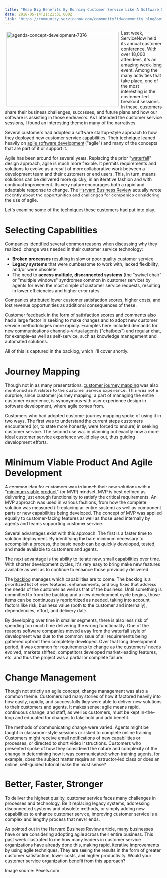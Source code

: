 ```yaml
---
title: "Reap Big Benefits By Running Customer Service Like A Software Startup"
date: 2018-05-14T21:21:31.000Z
link: "https://community.servicenow.com/community?id=community_blog&sys_id=5155640adb861fc02b6dfb651f961968"
---
```

<p><img class="alignnone  wp-image-3175" style="padding: 5px;" src="https://insightsincustomerservice.files.wordpress.com/2018/05/agenda-concept-development-7376.jpg" alt="agenda-concept-development-7376" width="360" height="240" align="left" />Last week, ServiceNow held its annual customer conference. With over 18,000 attendees, it&#39;s an amazing week-long event. Among the many activities that take place, one of the most interesting is the customer-led breakout sessions. In these, customers share their business challenges, successes, and future plans and how our software is assisting in those endeavors. As I attended the customer service sessions, I found an interesting theme in many of the narratives.</p>
<p>Several customers had adopted a software startup-style approach to how they deployed new customer service capabilities. Their technique leaned heavily on <a href="https://en.wikipedia.org/wiki/Agile_software_development" target="_blank" rel="nofollow">agile software development</a> (&#34;agile&#34;) and many of the concepts that are part of it or support it.</p>
<p>Agile has been around for several years. Replacing the prior &#34;<a href="https://en.wikipedia.org/wiki/Waterfall_model" target="_blank" rel="nofollow">waterfall</a>&#34; design approach, agile is much more flexible. It permits requirements and solutions to evolve as a result of more collaborative work between a development team and their customers or end users. This, in turn, means solutions can be delivered more quickly, in an iterative fashion and with continual improvement. Its very nature encourages both a rapid and adaptable response to change. The <a href="https://hbr.org/2018/05/agile-at-scale" target="_blank" rel="nofollow">Harvard Business Review</a> actually wrote recently about the opportunities and challenges for companies considering the use of agile.</p>
<p>Let&#39;s examine some of the techniques these customers had put into play.</p>
<h1>Selecting Capabilities</h1>
<p>Companies identified several common reasons when discussing why they realized  change was needed in their customer service technology:</p>
<ul><li><strong>Broken processes</strong> resulting in slow or poor quality customer service</li><li><strong>Legacy systems</strong> that were cumbersome to work with, lacked flexibility, and/or were obsolete</li><li>The need to <strong>access multiple, disconnected systems</strong> (the &#34;swivel chair&#34; or &#34;multiple windows&#34; syndromes common in customer service) by agents for even the most simple of customer service requests, resulting in lower efficiencies and higher error rates</li></ul>
<p>Companies attributed lower customer satisfaction scores, higher costs, and lost revenue opportunities as additional consequences of these.</p>
<p>Customer feedback in the form of satisfaction scores and comments also had a large factor in seeking to make changes and to adopt new customer service methodologies more rapidly. Examples here included demands for new communications channels–virtual agents (&#34;chatbots&#34;) and regular chat, for example–as well as self-service, such as knowledge management and automated solutions.</p>
<p>All of this is captured in the backlog, which I&#39;ll cover shortly.</p>
<h1>Journey Mapping</h1>
<p>Though not in as many presentations, <a href="https://en.wikipedia.org/wiki/Customer_experience#Customer_journey_mapping" target="_blank" rel="nofollow">customer journey mapping</a> was also mentioned as it relates to the customer service experience. This was not a surprise, since customer journey mapping, a part of managing the entire customer experience, is synonymous with user experience design in software development, where agile comes from.</p>
<p>Customers who had adopted customer journey mapping spoke of using it in two ways. The first was to understand the current steps customers encountered (or, to state more honestly, were forced to endure) in seeking customer service. The second use was in planning out exactly how a more ideal customer service experience would play out, thus guiding development efforts.</p>
<h1>Minimum Viable Product And Agile Development</h1>
<p>A common idea for customers was to launch their new solutions with a &#34;<a href="https://en.wikipedia.org/wiki/Minimum_viable_product" target="_blank" rel="nofollow">minimum viable product</a>&#34; (or MVP) mindset. MVP is best defined as delivering just enough functionality to satisfy the critical requirements. An MVP approach was used in various fashions, from how the complete solution was measured (if replacing an entire system) as well as component parts or new capabilities being developed. The concept of MVP was applied equally to customer-facing features as well as those used internally by agents and teams supporting customer service.</p>
<p>Several advantages exist with this approach. The first is a faster time to solution deployment. By identifying the bare minimum necessary to accomplish a process, the basic needs can be quickly developed, tested, and made available to customers and agents.</p>
<p>The next advantage is the ability to iterate new, small capabilities over time. With shorter development cycles, it&#39;s very easy to bring make new features available as well as to continue to enhance those previously delivered.</p>
<p>The <a href="https://en.wikipedia.org/wiki/Scrum_%28software_development%29#Product_backlog" target="_blank" rel="nofollow">backlog</a> manages which capabilities are to come. The backlog is a prioritized list of new features, enhancements, and bug fixes that address the needs of the customer as well as that of the business. Until something is committed to from the backlog and a new development cycle begins, those items can be continuously reprioritized as needed, taking into account factors like risk, business value (both to the customer and internally), dependencies, effort, and delivery date.</p>
<p>By developing over time in smaller segments, there is also less risk of spending too much time delivering the wrong functionality. One of the reasons software companies moved away from the waterfall style of development was due to the common issue of all requirements being gathered upfront then completely developed. Over that long development period, it was common for requirements to change as the customers&#39; needs evolved, markets shifted, competitors developed market-leading features, etc. and thus the project was a partial or complete failure.</p>
<h1>Change Management</h1>
<p>Though not strictly an agile concept, change management was also a common theme. Customers had many stories of how it factored heavily into how easily, rapidly, and successfully they were able to deliver new solutions to their customers and agents. It makes sense: agile means rapid, continuous change, and staff, as well as customers, must be kept in-the-loop and educated for changes to take hold and add benefit.</p>
<p>The methods of communicating change were varied. Agents might be taught in classroom-style sessions or asked to complete online training. Customers might receive email notifications of new capabilities or processes, or directed to short video instructions. Customers who presented spoke of how they considered the nature and complexity of the change in determining how it was communicated: when training agents, for example, does the subject matter require an instructor-led class or does an online, self-guided tutorial make the most sense?</p>
<h1>Better, Faster, Stronger</h1>
<p>To deliver the highest quality, customer service faces many challenges in processes and technology. Be it replacing legacy systems, addressing disconnected systems and obsolete methods, or simply adding new capabilities to enhance customer service, improving customer service is a complex and lengthy process that never ends.</p>
<p>As pointed out in the Harvard Business Review article, many businesses have or are considering adopting agile across their entire business. This past week illustrated to me how many leaders in customer service organizations have already done this, making rapid, iterative improvements by using agile techniques. They are seeing the results in the form of greater customer satisfaction, lower costs, and higher productivity. Would your customer service organization benefit from this approach?</p>
<p>Image source: Pexels.com</p>